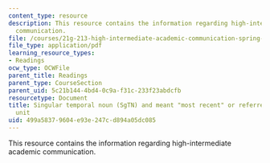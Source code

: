 ```yaml
---
content_type: resource
description: This resource contains the information regarding high-intermediate academic
  communication.
file: /courses/21g-213-high-intermediate-academic-communication-spring-2004/499a58379604e93e247cd894a05dc085_MIT21G_213S04_last_and_the.pdf
file_type: application/pdf
learning_resource_types:
- Readings
ocw_type: OCWFile
parent_title: Readings
parent_type: CourseSection
parent_uid: 5c21b144-4bd4-0c9a-f31c-233f23abdcfb
resourcetype: Document
title: Singular temporal noun (SgTN) and meant "most recent" or referred to a calendar
  unit
uid: 499a5837-9604-e93e-247c-d894a05dc085
---
```

This resource contains the information regarding high-intermediate academic communication.

